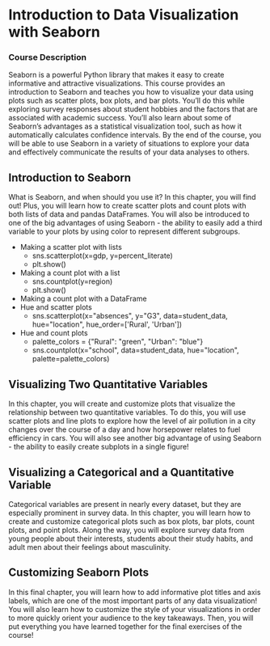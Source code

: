 # Introduction to Data Visualization with Seaborn
### Course Description
Seaborn is a powerful Python library that makes it easy to create informative and attractive visualizations. This course provides an introduction to Seaborn and teaches you how to visualize your data using plots such as scatter plots, box plots, and bar plots. You’ll do this while exploring survey responses about student hobbies and the factors that are associated with academic success. You’ll also learn about some of Seaborn’s advantages as a statistical visualization tool, such as how it automatically calculates confidence intervals. By the end of the course, you will be able to use Seaborn in a variety of situations to explore your data and effectively communicate the results of your data analyses to others.

## Introduction to Seaborn
What is Seaborn, and when should you use it? In this chapter, you will find out! Plus, you will learn how to create scatter plots and count plots with both lists of data and pandas DataFrames. You will also be introduced to one of the big advantages of using Seaborn - the ability to easily add a third variable to your plots by using color to represent different subgroups.

- Making a scatter plot with lists
    - sns.scatterplot(x=gdp, y=percent_literate)
    - plt.show()
- Making a count plot with a list
    - sns.countplot(y=region)
    - plt.show()
- Making a count plot with a DataFrame
- Hue and scatter plots
    - sns.scatterplot(x="absences", y="G3", 
                data=student_data, 
                hue="location", hue_order=['Rural', 'Urban'])
- Hue and count plots
    - palette_colors = {"Rural": "green", "Urban": "blue"}
    - sns.countplot(x="school", data=student_data, hue="location", palette=palette_colors)

## Visualizing Two Quantitative Variables
In this chapter, you will create and customize plots that visualize the relationship between two quantitative variables. To do this, you will use scatter plots and line plots to explore how the level of air pollution in a city changes over the course of a day and how horsepower relates to fuel efficiency in cars. You will also see another big advantage of using Seaborn - the ability to easily create subplots in a single figure!

## Visualizing a Categorical and a Quantitative Variable
Categorical variables are present in nearly every dataset, but they are especially prominent in survey data. In this chapter, you will learn how to create and customize categorical plots such as box plots, bar plots, count plots, and point plots. Along the way, you will explore survey data from young people about their interests, students about their study habits, and adult men about their feelings about masculinity.

## Customizing Seaborn Plots
In this final chapter, you will learn how to add informative plot titles and axis labels, which are one of the most important parts of any data visualization! You will also learn how to customize the style of your visualizations in order to more quickly orient your audience to the key takeaways. Then, you will put everything you have learned together for the final exercises of the course!